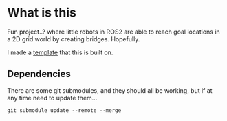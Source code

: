 # What is this

Fun project..? where little robots in ROS2 are able to reach goal locations in a 2D grid world by creating bridges. Hopefully.

I made a [template](https://github.com/lemonlemonde/gazebo-ros2-docker-template) that this is built on. 

## Dependencies
There are some git submodules, and they should all be working, but if at any time need to update them...

```shell
git submodule update --remote --merge
```